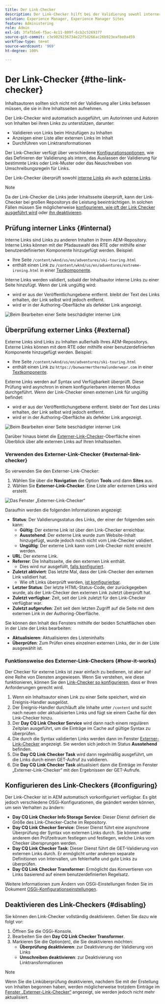 ```yaml
---
title: Der Link-Checker
description: Der Link-Checker hilft bei der Validierung sowohl interner als auch externer Links und ermöglicht das Neuschreiben von Links.
solution: Experience Manager, Experience Manager Sites
feature: Administering
role: Admin
exl-id: 3fafb5e6-f5ac-4c11-809f-6cb2c5269377
source-git-commit: c3e9029236734e22f5d266ac26b923eafbe0a459
workflow-type: tm+mt
source-wordcount: '969'
ht-degree: 100%

---
```


# Der Link-Checker {#the-link-checker}

Inhaltsautoren sollten sich nicht mit der Validierung aller Links befassen müssen, die sie in ihre Inhaltsseiten aufnehmen.

Der Link-Checker wird automatisch ausgeführt, um Autorinnen und Autoren von Inhalten bei ihren Links zu unterstützen, darunter:

* Validieren von Links beim Hinzufügen zu Inhalten
* Anzeigen einer Liste aller externen Links im Inhalt
* Durchführen von Linktransformationen

Der Link-Checker verfügt über verschiedene [Konfigurationsoptionen](#configuring), wie das Definieren der Validierung als intern, das Auslassen der Validierung für bestimmte Links oder Link-Muster oder das Neuschreiben von Umschreibungsregeln für Links.

Der Link-Checker überprüft sowohl [interne Links](#internal) als auch [externe Links](#external).

>[!NOTE]
>
>Da der Link-Checker die Links jeder Inhaltsseite überprüft, kann der Link-Checker bei großen Repositorys die Leistung beeinträchtigen. In solchen Fällen müssen Sie möglicherweise [konfigurieren, wie oft der Link Checker ausgeführt wird](#configuring) oder [ihn deaktivieren](#disabling).

## Prüfung interner Links {#internal}

Interne Links sind Links zu anderen Inhalten in Ihrem AEM-Repository. Interne Links können mit der Pfadauswahl des RTE oder mithilfe einer benutzerdefinierten Komponente hinzugefügt werden. Beispiel:

* Ihre Seite `/content/wknd/us/en/adventures/ski-touring.html`
* enthält einen Link zu `/content/wknd/us/en/adventures/extreme-ironing.html` in einer [Textkomponente](https://experienceleague.adobe.com/docs/experience-manager-core-components/using/components/text.html?lang=de).

Interne Links werden validiert, sobald der Inhaltsautor interne Links zu einer Seite hinzufügt. Wenn der Link ungültig wird:

* wird er aus der Veröffentlichungebene entfernt. bleibt der Text des Links erhalten, der Link selbst wird jedoch entfernt.
* wird er in der Authoring-Oberfläche als defekter Link angezeigt.

![Beim Bearbeiten einer Seite beschädigter interner Link](assets/link-checker-invalid-link-internal.png)

## Überprüfung externer Links {#external}

Externe Links sind Links zu Inhalten außerhalb Ihres AEM-Repositorys. Externe Links können mit dem RTE oder mithilfe einer benutzerdefinierten Komponente hinzugefügt werden. Beispiel:

* Ihre Seite `/content/wknd/us/en/adventures/ski-touring.html`
* enthält einen Link zu `https://bunwarmerthermalunderwear.com` in einer [Textkomponente](https://experienceleague.adobe.com/docs/experience-manager-core-components/using/components/text.html?lang=de).

Externe Links werden auf Syntax und Verfügbarkeit überprüft. Diese Prüfung wird asynchron in einem konfigurierbaren internen Modus durchgeführt. Wenn der Link-Checker einen externen Link für ungültig befindet:

* wird er aus der Veröffentlichungebene entfernt. bleibt der Text des Links erhalten, der Link selbst wird jedoch entfernt.
* wird er in der Authoring-Oberfläche als defekter Link angezeigt.

![Beim Bearbeiten einer Seite beschädigter interner Link](assets/link-checker-invalid-link-external.png)

Darüber hinaus bietet die [Externer-Link-Checker](#external-link-checker)-Oberfläche einen Überblick über alle externen Links auf Ihren Inhaltsseiten.

### Verwenden des Externer-Link-Checker {#external-link-checker}

So verwenden Sie den Externer-Link-Checker:

1. Wählen Sie über die **Navigation** die Option **Tools** und dann **Sites** aus.
1. Wählen Sie **Externer-Link-Checker**. Eine Liste aller externen Links wird erstellt.

![Das Fenster „Externer-Link-Checker“](assets/external-link-checker.png)

Daraufhin werden die folgenden Informationen angezeigt:

* **Status**: Der Validierungsstatus des Links, der einer der folgenden sein kann:
   * **Gültig**: Der externe Link ist über den Link-Checker erreichbar.
   * **Ausstehend**: Der externe Link wurde zum Website-Inhalt hinzugefügt, wurde jedoch noch nicht vom Link-Checker validiert.
   * **Ungültig**: Der externe Link kann vom Link-Checker nicht erreicht werden.
* **URL**: Der externe Link.
* **Referrer**: Die Inhaltsseite, die den externen Link enthält.
   * Dies wird nur ausgefüllt, [falls konfiguriert](#configuring).
* **Zuletzt aktiviert**: Das letzte Mal, dass der Link-Checker den externen Link validiert hat.
   * Wie oft Links überprüft werden, [ist konfigurierbar](#configuring).
* **Letzter Status**: Der letzte HTML-Status-Code, der zurückgegeben wurde, als der Link-Checker den externen Link zuletzt überprüft hat.
* **Zuletzt verfügbar**: Zeit, seit der Link zuletzt für den Link-Checker verfügbar war.
* **Zuletzt aufgerufen**: Zeit seit dem letzten Zugriff auf die Seite mit dem externen Link in der Authoring-Oberfläche.

Sie können den Inhalt des Fensters mithilfe der beiden Schaltflächen oben in der Liste der Links bearbeiten:

* **Aktualisieren**: Aktualisieren des Listeninhalts
* **Überprüfen**: Zum Prüfen eines einzelnen externen Links, der in der Liste ausgewählt ist.

### Funktionsweise des Externer-Link-Checkers {#how-it-works}

Der Checker für externe Links ist zwar einfach zu bedienen, ist aber auf eine Reihe von Diensten angewiesen. Wenn Sie verstehen, wie diese funktionieren, können Sie den [Link-Checker so konfigurieren](#configuring), dass er Ihren Anforderungen gerecht wird.

1. Wenn ein Inhaltsautor einen Link zu einer Seite speichert, wird ein Ereignis-Handler ausgelöst.
1. Der Ereignis-Handler durchläuft alle Inhalte unter `/content` und sucht nach neuen oder aktualisierten Links und fügt sie einem Cache für den Link-Checker hinzu.
1. Der **Day CQ Link Checker Service** wird dann nach einem regulären Zeitplan ausgeführt, um die Einträge im Cache auf gültige Syntax zu überprüfen.
1. Die durch die Syntax validierten Links werden dann im Fenster [Externer-Link-Checker](#external-link-checker) angezeigt. Sie werden sich jedoch im Status **Ausstehend** befinden.
1. Die **Day CQ Link Checker Task** wird dann regelmäßig ausgeführt, um die Links durch einen GET-Aufruf zu validieren.
1. Die **Day CQ Link Checker Task** aktualisiert dann die Einträge im Fenster „Externer-Link-Checker“ mit den Ergebnissen der GET-Aufrufe.

## Konfigurieren des Link-Checkers {#configuring}

Der Link-Checker ist in AEM automatisch vorkonfiguriert verfügbar. Es gibt jedoch verschiedene OSGi-Konfigurationen, die geändert werden können, um sein Verhalten zu ändern:

* **Day CQ Link Checker Info Storage Service**: Dieser Dienst definiert die Größe des Link-Checker-Cache im Repository.
* **Day CQ Link Checker Service**: Dieser Dienst führt eine asynchrone Überprüfung der Syntax von externen Links durch. Sie können unter anderem den Prüfzeitraum festlegen und festlegen, welche Links vom Checker übersprungen werden.
* **Day CQ Link Checker Task**: Dieser Dienst führt die GET-Validierung von externen Links durch. Er ermöglicht unter anderem separate Definitionen von Intervallen, um fehlerhafte und gute Links zu überprüfen.
* **Day CQ Link Checker Transformer**: Ermöglicht das Konvertieren von Links basierend auf einem benutzerdefinierten Regelsatz.

Weitere Informationen zum Ändern von OSGi-Einstellungen finden Sie im Dokument [OSGi-Konfigurationseinstellungen](/help/sites-deploying/osgi-configuration-settings.md).

## Deaktivieren des Link-Checkers {#disabling}

Sie können den Link-Checker vollständig deaktivieren. Gehen Sie dazu wie folgt vor:

1. Öffnen Sie die OSGi-Konsole.
1. Bearbeiten Sie den **Day CQ Link Checker Transformer**.
1. Markieren Sie die Option(en), die Sie deaktivieren möchten:
   * **Überprüfung deaktivieren**: zur Deaktivierung der Validierung von Links
   * **Umschreiben deaktivieren**: zur Deaktivierung von Linktransformationen

>[!NOTE]
>
>Wenn Sie die Linküberprüfung deaktivieren, nachdem Sie mit der Erstellung von Inhalten begonnen haben, werden möglicherweise trotzdem Einträge im [Fenster „Externer-Link-Checker“](#external-link-checker) angezeigt, sie werden jedoch nicht mehr aktualisiert.
